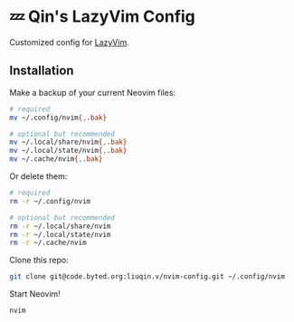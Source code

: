 # 💤 Qin's LazyVim Config

Customized config for [LazyVim](https://github.com/LazyVim/LazyVim).

## Installation

Make a backup of your current Neovim files:

```bash
# required
mv ~/.config/nvim{,.bak}

# optional but recommended
mv ~/.local/share/nvim{,.bak}
mv ~/.local/state/nvim{,.bak}
mv ~/.cache/nvim{,.bak}
```

Or delete them:

```bash
# required
rm -r ~/.config/nvim

# optional but recommended
rm -r ~/.local/share/nvim
rm -r ~/.local/state/nvim
rm -r ~/.cache/nvim
```

Clone this repo:

```bash
git clone git@code.byted.org:liuqin.v/nvim-config.git ~/.config/nvim
```

Start Neovim!

```bash
nvim
```
